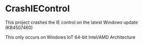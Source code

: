 # CrashIEControl
This project crashes the IE control on the latest Windows update (KB4507460)

This only occurs on Windows IoT 64-bit Intel/AMD Architecture
